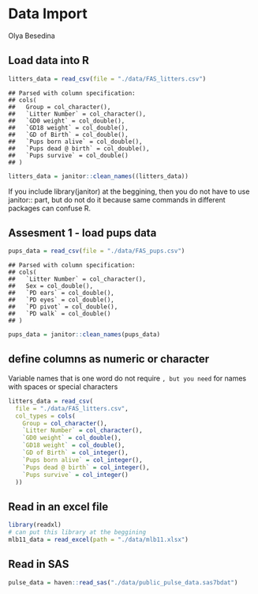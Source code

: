Data Import
================
Olya Besedina

## Load data into R

``` r
litters_data = read_csv(file = "./data/FAS_litters.csv")
```

    ## Parsed with column specification:
    ## cols(
    ##   Group = col_character(),
    ##   `Litter Number` = col_character(),
    ##   `GD0 weight` = col_double(),
    ##   `GD18 weight` = col_double(),
    ##   `GD of Birth` = col_double(),
    ##   `Pups born alive` = col_double(),
    ##   `Pups dead @ birth` = col_double(),
    ##   `Pups survive` = col_double()
    ## )

``` r
litters_data = janitor::clean_names((litters_data))
```

If you include library(janitor) at the beggining, then you do not have
to use janitor:: part, but do not do it because same commands in
different packages can confuse R.

## Assesment 1 - load pups data

``` r
pups_data = read_csv(file = "./data/FAS_pups.csv")
```

    ## Parsed with column specification:
    ## cols(
    ##   `Litter Number` = col_character(),
    ##   Sex = col_double(),
    ##   `PD ears` = col_double(),
    ##   `PD eyes` = col_double(),
    ##   `PD pivot` = col_double(),
    ##   `PD walk` = col_double()
    ## )

``` r
pups_data = janitor::clean_names(pups_data)
```

## define columns as numeric or character

Variable names that is one word do not require `, but you need` for
names with spaces or special characters

``` r
litters_data = read_csv(
  file = "./data/FAS_litters.csv",
  col_types = cols(
    Group = col_character(),
    `Litter Number` = col_character(),
    `GD0 weight` = col_double(),
    `GD18 weight` = col_double(),
    `GD of Birth` = col_integer(),
    `Pups born alive` = col_integer(),
    `Pups dead @ birth` = col_integer(),
    `Pups survive` = col_integer()
  ))
```

## Read in an excel file

``` r
library(readxl)
# can put this library at the beggining
mlb11_data = read_excel(path = "./data/mlb11.xlsx")
```

## Read in SAS

``` r
pulse_data = haven::read_sas("./data/public_pulse_data.sas7bdat") 
```
